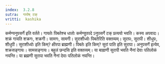 ```yaml
---
index:  3.2.8
sutra:  गापोष् टक्
vritti:  kashika 
---
```


कर्मण्यनुपसर्गे इति वर्तते। गायतेः पिबतेश्च धातोः कर्मण्युपपदे ऽनुपसर्गे टक् प्रत्ययो भवति। कस्य अपवादः। शक्रं गायति शक्रगः, शक्रगी। सामगः, सामगी। सुराशीध्वोः पिबतेरिति वक्तव्यम्। सुरापः, सुरापी। शीधुपः, शीधुपी। सुराशीध्वोः इति किम्? क्षीरपा ब्राह्मणी। पिबतेः इति किम्? सुरां पाति इति सुरापा। अनुपसर्गे इत्येव, शक्रसङ्गायः। सामसङ्गायः। बहुलं छन्दसि इति वक्तव्यम्। या बाह्मणी सुरापी भवति नैनां देवाः पतिलोकं नयन्ति। या ब्रह्मणी सुरापा भवति नैनां देवाः पतिलोकं नयन्ति।

